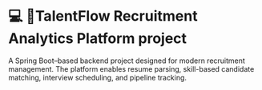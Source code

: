 # 💻 💼TalentFlow Recruitment Analytics Platform project 
A Spring Boot–based backend project designed for modern recruitment management. The platform enables resume parsing, skill-based candidate matching, interview scheduling, and pipeline tracking.
